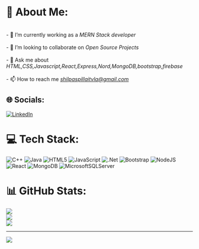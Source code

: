 # 💫 About Me:
<br>- 🔭 I’m currently working as a *MERN Stack developer*<br><br>- 👯 I’m looking to collaborate on *Open Source Projects*<br><br>- 💬 Ask me about *HTML,CSS,Javascript,React,Express,Nord,MongoDB,bootstrap,firebase*<br><br>- 📫 How to reach me *shilpaspillaitvla@gmail.com*


## 🌐 Socials:
[![LinkedIn](https://img.shields.io/badge/LinkedIn-%230077B5.svg?logo=linkedin&logoColor=white)](https://linkedin.com/in/shilpa-s-pillai-50aa0b153) 

# 💻 Tech Stack:
![C++](https://img.shields.io/badge/c++-%2300599C.svg?style=for-the-badge&logo=c%2B%2B&logoColor=white) ![Java](https://img.shields.io/badge/java-%23ED8B00.svg?style=for-the-badge&logo=openjdk&logoColor=white) ![HTML5](https://img.shields.io/badge/html5-%23E34F26.svg?style=for-the-badge&logo=html5&logoColor=white) ![JavaScript](https://img.shields.io/badge/javascript-%23323330.svg?style=for-the-badge&logo=javascript&logoColor=%23F7DF1E) ![.Net](https://img.shields.io/badge/.NET-5C2D91?style=for-the-badge&logo=.net&logoColor=white) ![Bootstrap](https://img.shields.io/badge/bootstrap-%238511FA.svg?style=for-the-badge&logo=bootstrap&logoColor=white) ![NodeJS](https://img.shields.io/badge/node.js-6DA55F?style=for-the-badge&logo=node.js&logoColor=white) ![React](https://img.shields.io/badge/react-%2320232a.svg?style=for-the-badge&logo=react&logoColor=%2361DAFB) ![MongoDB](https://img.shields.io/badge/MongoDB-%234ea94b.svg?style=for-the-badge&logo=mongodb&logoColor=white) ![MicrosoftSQLServer](https://img.shields.io/badge/Microsoft%20SQL%20Server-CC2927?style=for-the-badge&logo=microsoft%20sql%20server&logoColor=white)
# 📊 GitHub Stats:
![](https://github-readme-stats.vercel.app/api?username=Shilpaspillai2024&theme=radical&hide_border=false&include_all_commits=false&count_private=false)<br/>
![](https://github-readme-streak-stats.herokuapp.com/?user=Shilpaspillai2024&theme=radical&hide_border=false)<br/>
![](https://github-readme-stats.vercel.app/api/top-langs/?username=Shilpaspillai2024&theme=radical&hide_border=false&include_all_commits=false&count_private=false&layout=compact)

---
[![](https://visitcount.itsvg.in/api?id=Shilpaspillai2024&icon=0&color=10)](https://visitcount.itsvg.in)

<!-- Proudly created with GPRM ( https://gprm.itsvg.in ) -->
